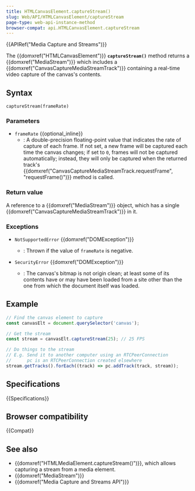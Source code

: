 ```yaml
---
title: HTMLCanvasElement.captureStream()
slug: Web/API/HTMLCanvasElement/captureStream
page-type: web-api-instance-method
browser-compat: api.HTMLCanvasElement.captureStream
---
```


{{APIRef("Media Capture and Streams")}}

The {{domxref("HTMLCanvasElement")}} **`captureStream()`** method returns a {{domxref("MediaStream")}}
which includes a {{domxref("CanvasCaptureMediaStreamTrack")}} containing a real-time video capture of the canvas's contents.

## Syntax

```js-nolint
captureStream(frameRate)
```

### Parameters

- `frameRate` {{optional_inline}}
  - : A double-precision floating-point value that indicates the rate of capture of each
    frame. If not set, a new frame will be captured each time the canvas changes; if set
    to `0`, frames will not be captured automatically; instead, they will only
    be captured when the returned track's
    {{domxref("CanvasCaptureMediaStreamTrack.requestFrame", "requestFrame()")}} method is
    called.

### Return value

A reference to a {{domxref("MediaStream")}} object, which has a single
{{domxref("CanvasCaptureMediaStreamTrack")}} in it.

### Exceptions

- `NotSupportedError` {{domxref("DOMException")}}

  - : Thrown if the value of `frameRate` is negative.

- `SecurityError` {{domxref("DOMException")}}
  - : The canvas's bitmap is not origin clean;
    at least some of its contents have or may have been loaded from a site other than the one from which the document itself was loaded.

## Example

```js
// Find the canvas element to capture
const canvasElt = document.querySelector('canvas');

// Get the stream
const stream = canvasElt.captureStream(25); // 25 FPS

// Do things to the stream
// E.g. Send it to another computer using an RTCPeerConnection
//      pc is an RTCPeerConnection created elsewhere
stream.getTracks().forEach((track) => pc.addTrack(track, stream));
```

## Specifications

{{Specifications}}

## Browser compatibility

{{Compat}}

## See also

- {{domxref("HTMLMediaElement.captureStream()")}}, which allows capturing a stream
  from a media element.
- {{domxref("MediaStream")}}
- {{domxref("Media Capture and Streams API")}}
